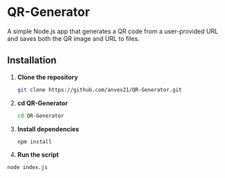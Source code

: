 # QR-Generator

A simple Node.js app that generates a QR code from a user-provided URL and saves both the QR image and URL to files.

## Installation

1. **Clone the repository**  
   ```sh
   git clone https://github.com/anvex21/QR-Generator.git

2. **cd QR-Generator**
   ```sh
   cd QR-Generator
3. **Install dependencies**
    ```sh
   npm install

4. **Run the script**
```sh
node index.js

